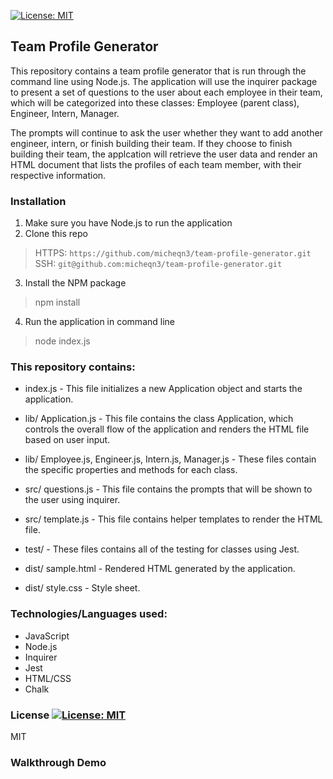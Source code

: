 [![License: MIT](https://img.shields.io/badge/License-MIT-yellow.svg)](https://opensource.org/licenses/MIT)
## Team Profile Generator

This repository contains a team profile generator that is run through the command line using Node.js. 
The application will use the inquirer package to present a set of questions to the user about each
employee in their team, which will be categorized into these classes: Employee (parent class), Engineer, Intern, Manager.

The prompts will continue to ask the user whether they want to add another engineer, intern, or finish building their team.
If they choose to finish building their team, the applcation will retrieve the user data and render an HTML document that lists the profiles of
each team member, with their respective information. 

### Installation 

1. Make sure you have Node.js to run the application
2. Clone this repo
> HTTPS: `https://github.com/micheqn3/team-profile-generator.git` <br>
> SSH: `git@github.com:micheqn3/team-profile-generator.git`
3. Install the NPM package 
> npm install
4. Run the application in command line 
> node index.js

### This repository contains: 

  - index.js - This file initializes a new Application object and starts the application.

  - lib/ Application.js - This file contains the class Application, which controls the overall flow of the application and renders the HTML file 
  based on user input.
  
  - lib/ Employee.js, Engineer.js, Intern.js, Manager.js - These files contain the specific properties and methods for each class.

  - src/ questions.js - This file contains the prompts that will be shown to the user using inquirer.
  
  - src/ template.js - This file contains helper templates to render the HTML file.
  
  - test/ - These files contains all of the testing for classes using Jest.

  - dist/ sample.html - Rendered HTML generated by the application.
  
  - dist/ style.css - Style sheet.

### Technologies/Languages used: 

  - JavaScript
  - Node.js
  - Inquirer
  - Jest
  - HTML/CSS
  - Chalk


### License [![License: MIT](https://img.shields.io/badge/License-MIT-yellow.svg)](https://opensource.org/licenses/MIT)

MIT 

### Walkthrough Demo

